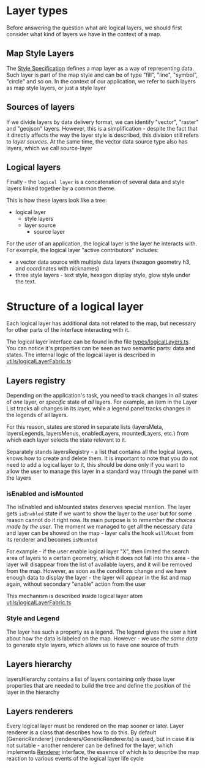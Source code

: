 # Layer types

Before answering the question what are logical layers, we should first consider what kind of layers we have in the context of a map.

## Map Style Layers

The [Style Specification](https://maplibre.org/maplibre-gl-js-docs/style-spec/) defines a map layer as a way of representing data.
Such layer is part of the map style and can be of type "fill", "line", "symbol", "circle" and so on.
In the context of our application, we refer to such layers as map style layers, or just a style layer

## Sources of layers

If we divide layers by data delivery format, we can identify "vector", "raster" and "geojson" layers.
However, this is a simplification - despite the fact that it directly affects the way the layer style is described, this division still refers to _layer sources_.
At the same time, the vector data source type also has layers, which we call source-layer

## Logical layers

Finally - the `logical layer` is a concatenation of several data and style layers linked together by a common theme.

This is how these layers look like a tree:

- logical layer
  - style layers
  - layer source
    - source layer

For the user of an application, the logical layer is the layer he interacts with.
For example, the logical layer "active contributors" includes:

- a vector data source with multiple data layers (hexagon geometry h3, and coordinates with nicknames)
- three style layers - text style, hexagon display style, glow style under the text.

# Structure of a logical layer

Each logical layer has additional data not related to the map, but necessary for other parts of the interface interacting with it.

The logical layer interface can be found in the file [types/logicalLayers.ts](types/logicalLayer.ts).
You can notice it's properties can be seen as two semantic parts: data and states.
The internal logic of the logical layer is described in [utils/logicalLayerFabric.ts](utils/logicalLayerFabric.ts)

## Layers registry

Depending on the application's task, you need to track changes in _all_ states of _one_ layer, or _specific_ state of _all_ layers. For example, an item in the Layer List tracks all changes in its layer, while a legend panel tracks changes in the legends of all layers.

For this reason, states are stored in separate lists (layersMeta, layersLegends, layersMenus, enabledLayers, mountedLayers, etc.) from which each layer selects the state relevant to it.

Separately stands layersRegistry - a list that contains all the logical layers, knows how to create and delete them.
It is important to note that you do not need to add a logical layer to it, this should be done only if you want to allow the user to manage this layer in a standard way through the panel with the layers

### isEnabled and isMounted

The isEnabled and isMounted states deserves special mention. The layer gets `isEnabled` state if we want to show the layer to the user but for some reason cannot do it right now. Its main purpose is to _remember the choices made by the user_.
The moment we managed to get all the necessary data and layer can be showed on the map - layer calls the hook `willMount` from its renderer and becomes `isMounted`

For example - if the user enable logical layer "X", then limited the search area of layers to a certain geometry,
which it does not fall into this area - the layer will disappear from the list of available layers, and it will be removed from the map.
However, as soon as the conditions change and we have enough data to display the layer - the layer will appear in the list and map again, without secondary "enable" action from the user

This mechanism is described inside logical layer atom [utils/logicalLayerFabric.ts](utils/logicalLayerFabric.ts#L189)

### Style and Legend

The layer has such a property as a legend. The legend gives the user a hint about how the data is labeled on the map. However - we use _the same data_ to generate style layers, which allows us to have one source of truth

## Layers hierarchy

layersHierarchy contains a list of layers containing only those layer properties that are needed to build the tree and define the position of the layer in the hierarchy

## Layers renderers

Every logical layer must be rendered on the map sooner or later.
Layer renderer is a class that describes how to do this. By default [GenericRenderer] (renderers/GenericRenderer.ts) is used, but in case it is not suitable - another renderer can be defined for the layer, which implements [Renderer](renderers/DefaultRenderer.ts) interface, the essence of which is to describe the map reaction to various events of the logical layer life cycle
